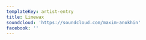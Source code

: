 ```yaml
---
templateKey: artist-entry
title: Limewax
soundcloud: 'https://soundcloud.com/maxim-anokhin'
facebook: ''
---
```


